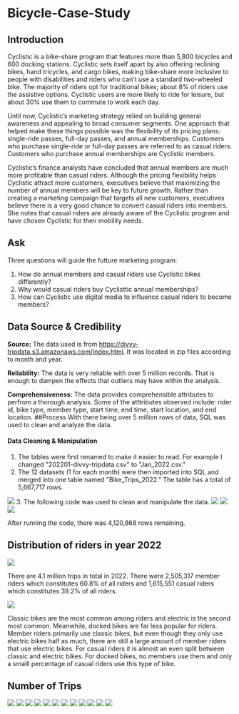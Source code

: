 # Bicycle-Case-Study

## Introduction
Cyclistic is a bike-share program that features more than 5,800 bicycles and 600
docking stations. Cyclistic sets itself apart by also offering reclining bikes, hand
tricycles, and cargo bikes, making bike-share more inclusive to people with
disabilities and riders who can’t use a standard two-wheeled bike. The majority of
riders opt for traditional bikes; about 8% of riders use the assistive options. Cyclistic
users are more likely to ride for leisure, but about 30% use them to commute to
work each day.

Until now, Cyclistic’s marketing strategy relied on
building general awareness and appealing to broad consumer segments. One approach that
helped make these things possible was the flexibility of its pricing plans: single-ride passes,
full-day passes, and annual memberships. Customers who purchase single-ride or full-day
passes are referred to as casual riders. Customers who purchase annual memberships are
Cyclistic members.

Cyclistic’s finance analysts have concluded that annual members are
much more profitable than casual riders. Although the pricing flexibility helps Cyclistic
attract more customers, executives believe that maximizing the number of annual members
will be key to future growth. Rather than creating a marketing campaign that targets all new customers, executives believe there is a very good chance to convert casual riders into
members. She notes that casual riders are already aware of the Cyclistic program and have
chosen Cyclistic for their mobility needs.
## Ask
Three questions will guide the futture marketing program:
1. How do annual members and casual riders use Cyclistic bikes differently?
2. Why would casual riders buy Cyclisttic annual memberships?
3. How can Cyclistic use digital media to influence casual riders to become members?
## Data Source & Credibility
**Source:** The data used is from https://divvy-tripdata.s3.amazonaws.com/index.html. It was located in zip files according to month and    year.

**Reliability:** The data is very reliable with over 5 million records. That is enough to dampen the effects that outliers may have within  the analysis.

**Comprehensiveness:** The data provides comprehensible attributes to perfrom a thorough analysis. Some of the atttributes observed include: rider id, bike type, member type, start time, end time, start location, and end location.
##Process
With there being over 5 million rows of data, SQL was used to clean and analyze the data.

#### Data Cleaning & Manipulation
1. The tables were first renamed to make it easier to read. For example I changed "202201-divvy-tripdata.csv" to "Jan_2022.csv."
2. The 12 datasets (1 for each month) were then imported into SQL and merged into one table named "Bike_Trips_2022." The table has a total of 5,667,717 rows.
<img src="images/Union%20Code.PNG" />
3. The following code was used to clean and manipulate the data.
<img src="images/Cleaned%20Table%20Code%20pt1.PNG" />
<img src="images/Cleaned%20Table%20Code%20pt2.PNG" />
<img src="images/Cleaned%20Table%20Results.png" />

After running the code, there was 4,120,868 rows remaining.

## Distribution of riders in year 2022
<img src="images/Total%20Trips%20By%20Member.png" />

There are 4.1 million trips in total in 2022. There were 2,505,317 member riders which constitutes 60.8% of all riders and 1,615,551 casual riders which constitutes 39.2% of all riders.

<img src="images/Total%20Trips%20Dash.png" /> 

Classic bikes are the most common among riders and electric is the second most common. Meanwhile, docked bikes are far less popular for riders. Member riders primarily use classic bikes, but even though they only use electric bikes half as much, there are still a large amount of member riders that use electric bikes. For casual riders it is almost an even split between classic and electric bikes. For docked bikes, no members use them and only a smaill percentage of casual riders use this type of bike.

## Number of Trips 
<img src="images/Trips%20By%20Month%20Dash.png" />
<img src="images/Trips%20By%20Day%20Dash.png" />
<img src="images/Trips%20By%20Hour%20Dash.png" />
<img src="images/Duration%20By%20Month%20Dash.png" />
<img src="images/Duration%20By%20Day%20Dash.png" />
<img src="images/Duration%20By%20Hour%20Dash.png" />
<img src="images/Distance%20By%20Month%20Dash.png" />
<img src="images/Distance%20By%20Day%20Dash.png" />
<img src="images/Distance%20By%20Hour%20Dash.png" />
<img src="images/Distance%20By%20Bike%20Dash.png" />
<img src="images/Start%20Location%20Dash.png" />
<img src="images/End%20Location%20Dash.png" />

